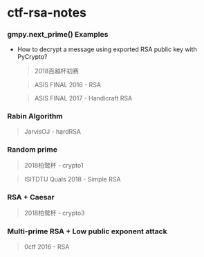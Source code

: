 # ctf-rsa-notes

### gmpy.next_prime() Examples

* How to decrypt a message using exported RSA public key with PyCrypto?
  
  >2018百越杯初赛
  
  >ASIS FINAL 2016 - RSA
  
  >ASIS FINAL 2017 - Handicraft RSA

### Rabin Algorithm

  >JarvisOJ - hardRSA

### Random prime

  >2018柏鹭杯 - crypto1
  
  >ISITDTU Quals 2018 - Simple RSA

### RSA + Caesar

  >2018柏鹭杯 - crypto3
  
### Multi-prime RSA + Low public exponent attack

  >0ctf 2016 - RSA

